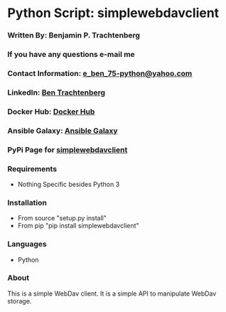 # Python Script: simplewebdavclient

### Written By: Benjamin P. Trachtenberg 
### If you have any questions e-mail me

### Contact Information: e_ben_75-python@yahoo.com

### LinkedIn: [Ben Trachtenberg](https://www.linkedin.com/in/ben-trachtenberg-3a78496)
### Docker Hub: [Docker Hub](https://hub.docker.com/r/btr1975)
### Ansible Galaxy: [Ansible Galaxy](https://galaxy.ansible.com/btr1975/)
### PyPi Page for [simplewebdavclient](https://pypi.python.org/pypi/simplewebdavclient)

### Requirements

* Nothing Specific besides Python 3

### Installation

* From source "setup.py install"
* From pip "pip install simplewebdavclient"

### Languages

* Python

### About

This is a simple WebDav client.  It is a simple API to manipulate WebDav storage.
